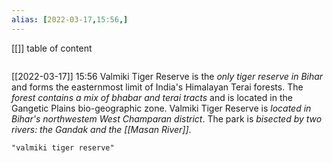 ```yaml
---
alias: [2022-03-17,15:56,]
---
```

[[]]
table of content
```toc
```

[[2022-03-17]] 15:56
Valmiki Tiger Reserve is the *only tiger reserve in Bihar* and forms the easternmost limit of India's Himalayan Terai forests.
The *forest contains a mix of bhabar and terai tracts* and is located in the Gangetic Plains bio-geographic zone.
Valmiki Tiger Reserve is *located in Bihar's northwestem West Champaran district*.
The park is *bisected by two rivers: the Gandak and the [[Masan River]]*.
```query
"valmiki tiger reserve"
```